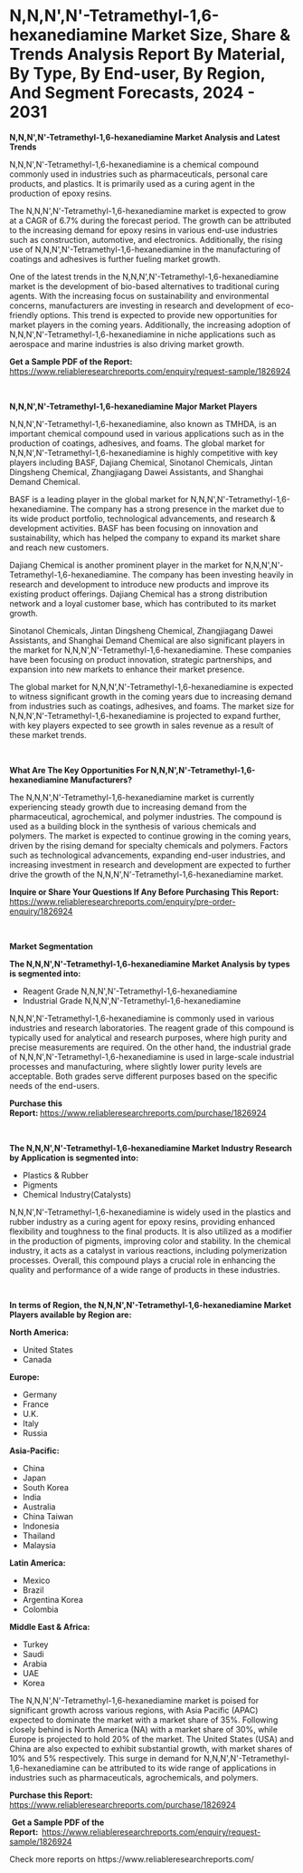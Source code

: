 <p><h1>N,N,N',N'-Tetramethyl-1,6-hexanediamine Market Size, Share & Trends Analysis Report By Material, By Type, By End-user, By Region, And Segment Forecasts, 2024 - 2031</h1></p><p><strong>N,N,N',N'-Tetramethyl-1,6-hexanediamine Market Analysis and Latest Trends</strong></p>
<p><p>N,N,N',N'-Tetramethyl-1,6-hexanediamine is a chemical compound commonly used in industries such as pharmaceuticals, personal care products, and plastics. It is primarily used as a curing agent in the production of epoxy resins.</p><p>The N,N,N',N'-Tetramethyl-1,6-hexanediamine market is expected to grow at a CAGR of 6.7% during the forecast period. The growth can be attributed to the increasing demand for epoxy resins in various end-use industries such as construction, automotive, and electronics. Additionally, the rising use of N,N,N',N'-Tetramethyl-1,6-hexanediamine in the manufacturing of coatings and adhesives is further fueling market growth.</p><p>One of the latest trends in the N,N,N',N'-Tetramethyl-1,6-hexanediamine market is the development of bio-based alternatives to traditional curing agents. With the increasing focus on sustainability and environmental concerns, manufacturers are investing in research and development of eco-friendly options. This trend is expected to provide new opportunities for market players in the coming years. Additionally, the increasing adoption of N,N,N',N'-Tetramethyl-1,6-hexanediamine in niche applications such as aerospace and marine industries is also driving market growth.</p></p>
<p><strong>Get a Sample PDF of the Report:&nbsp;</strong> <a href="https://www.reliableresearchreports.com/enquiry/request-sample/1826924">https://www.reliableresearchreports.com/enquiry/request-sample/1826924</a></p>
<p>&nbsp;</p>
<p><strong>N,N,N',N'-Tetramethyl-1,6-hexanediamine Major Market Players</strong></p>
<p><p>N,N,N',N'-Tetramethyl-1,6-hexanediamine, also known as TMHDA, is an important chemical compound used in various applications such as in the production of coatings, adhesives, and foams. The global market for N,N,N',N'-Tetramethyl-1,6-hexanediamine is highly competitive with key players including BASF, Dajiang Chemical, Sinotanol Chemicals, Jintan Dingsheng Chemical, Zhangjiagang Dawei Assistants, and Shanghai Demand Chemical.</p><p>BASF is a leading player in the global market for N,N,N',N'-Tetramethyl-1,6-hexanediamine. The company has a strong presence in the market due to its wide product portfolio, technological advancements, and research & development activities. BASF has been focusing on innovation and sustainability, which has helped the company to expand its market share and reach new customers.</p><p>Dajiang Chemical is another prominent player in the market for N,N,N',N'-Tetramethyl-1,6-hexanediamine. The company has been investing heavily in research and development to introduce new products and improve its existing product offerings. Dajiang Chemical has a strong distribution network and a loyal customer base, which has contributed to its market growth.</p><p>Sinotanol Chemicals, Jintan Dingsheng Chemical, Zhangjiagang Dawei Assistants, and Shanghai Demand Chemical are also significant players in the market for N,N,N',N'-Tetramethyl-1,6-hexanediamine. These companies have been focusing on product innovation, strategic partnerships, and expansion into new markets to enhance their market presence.</p><p>The global market for N,N,N',N'-Tetramethyl-1,6-hexanediamine is expected to witness significant growth in the coming years due to increasing demand from industries such as coatings, adhesives, and foams. The market size for N,N,N',N'-Tetramethyl-1,6-hexanediamine is projected to expand further, with key players expected to see growth in sales revenue as a result of these market trends.</p></p>
<p>&nbsp;</p>
<p><strong>What Are The Key Opportunities For N,N,N',N'-Tetramethyl-1,6-hexanediamine Manufacturers?</strong></p>
<p><p>The N,N,N',N'-Tetramethyl-1,6-hexanediamine market is currently experiencing steady growth due to increasing demand from the pharmaceutical, agrochemical, and polymer industries. The compound is used as a building block in the synthesis of various chemicals and polymers. The market is expected to continue growing in the coming years, driven by the rising demand for specialty chemicals and polymers. Factors such as technological advancements, expanding end-user industries, and increasing investment in research and development are expected to further drive the growth of the N,N,N',N'-Tetramethyl-1,6-hexanediamine market.</p></p>
<p><strong>Inquire or Share Your Questions If Any Before Purchasing This Report:</strong> <a href="https://www.reliableresearchreports.com/enquiry/pre-order-enquiry/1826924">https://www.reliableresearchreports.com/enquiry/pre-order-enquiry/1826924</a></p>
<p>&nbsp;</p>
<p><strong>Market Segmentation</strong></p>
<p><strong>The N,N,N',N'-Tetramethyl-1,6-hexanediamine Market Analysis by types is segmented into:</strong></p>
<p><ul><li>Reagent Grade N,N,N',N'-Tetramethyl-1,6-hexanediamine</li><li>Industrial Grade N,N,N',N'-Tetramethyl-1,6-hexanediamine</li></ul></p>
<p><p>N,N,N',N'-Tetramethyl-1,6-hexanediamine is commonly used in various industries and research laboratories. The reagent grade of this compound is typically used for analytical and research purposes, where high purity and precise measurements are required. On the other hand, the industrial grade of N,N,N',N'-Tetramethyl-1,6-hexanediamine is used in large-scale industrial processes and manufacturing, where slightly lower purity levels are acceptable. Both grades serve different purposes based on the specific needs of the end-users.</p></p>
<p><strong>Purchase this Report:&nbsp;</strong><a href="https://www.reliableresearchreports.com/purchase/1826924">https://www.reliableresearchreports.com/purchase/1826924</a></p>
<p>&nbsp;</p>
<p><strong>The N,N,N',N'-Tetramethyl-1,6-hexanediamine Market Industry Research by Application is segmented into:</strong></p>
<p><ul><li>Plastics & Rubber</li><li>Pigments</li><li>Chemical Industry(Catalysts)</li></ul></p>
<p><p>N,N,N',N'-Tetramethyl-1,6-hexanediamine is widely used in the plastics and rubber industry as a curing agent for epoxy resins, providing enhanced flexibility and toughness to the final products. It is also utilized as a modifier in the production of pigments, improving color and stability. In the chemical industry, it acts as a catalyst in various reactions, including polymerization processes. Overall, this compound plays a crucial role in enhancing the quality and performance of a wide range of products in these industries.</p></p>
<p>&nbsp;</p>
<p><strong>In terms of Region, the N,N,N',N'-Tetramethyl-1,6-hexanediamine Market Players available by Region are:</strong></p>
<p>
    <p> <strong> North America: </strong>
        <ul>
            <li>United States</li>
            <li>Canada</li>
        </ul>
        </p> 
    <p> <strong> Europe: </strong>
        <ul>
            <li>Germany</li>
            <li>France</li>
            <li>U.K.</li>
            <li>Italy</li>
            <li>Russia</li>
        </ul>
        </p> 
    <p> <strong> Asia-Pacific: </strong>
        <ul>
            <li>China</li>
            <li>Japan</li>
            <li>South Korea</li>
            <li>India</li>
            <li>Australia</li>
            <li>China Taiwan</li>
            <li>Indonesia</li>
            <li>Thailand</li>
            <li>Malaysia</li>
        </ul>
        </p> 
    <p> <strong> Latin America: </strong>
        <ul>
            <li>Mexico</li>
            <li>Brazil</li>
            <li>Argentina Korea</li>
            <li>Colombia</li>
        </ul>
        </p> 
    <p> <strong> Middle East & Africa: </strong>
        <ul>
            <li>Turkey</li>
            <li>Saudi</li>
            <li>Arabia</li>
            <li>UAE</li>
            <li>Korea</li>
        </ul>
    </p>
    </p>
<p><p>The N,N,N',N'-Tetramethyl-1,6-hexanediamine market is poised for significant growth across various regions, with Asia Pacific (APAC) expected to dominate the market with a market share of 35%. Following closely behind is North America (NA) with a market share of 30%, while Europe is projected to hold 20% of the market. The United States (USA) and China are also expected to exhibit substantial growth, with market shares of 10% and 5% respectively. This surge in demand for N,N,N',N'-Tetramethyl-1,6-hexanediamine can be attributed to its wide range of applications in industries such as pharmaceuticals, agrochemicals, and polymers.</p></p>
<p><strong>Purchase this Report: </strong><a href="https://www.reliableresearchreports.com/purchase/1826924">https://www.reliableresearchreports.com/purchase/1826924</a></p>
<p>&nbsp;<strong>Get a Sample PDF of the Report:&nbsp;&nbsp;</strong><a href="https://www.reliableresearchreports.com/enquiry/request-sample/1826924">https://www.reliableresearchreports.com/enquiry/request-sample/1826924</a></p>
<p><strong></strong></p>
<p>Check more reports on https://www.reliableresearchreports.com/</p>